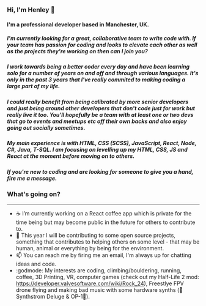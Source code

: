### Hi, I'm Henley 👋

#### I'm a professional developer based in Manchester, UK.

##### I'm currently looking for a great, collaborative team to write code with. If your team has passion for coding and looks to elevate each other as well as the projects they're working on then can I join you?

##### I work towards being a better coder every day and have been learning solo for a number of years on and off and through various languages. It's only in the past 3 years that I've really commited to making coding a large part of my life. 

##### I could really benefit from being calibrated by more senior developers and just being around other developers that don't code just for work but really live it too. You'll hopefully be a team with at least one or two devs that go to events and meetups etc off their own backs and also enjoy going out socially sometimes.

##### My main experience is with HTML, CSS (SCSS), JavaScript, React, Node, C#, Java, T-SQL. I am focusing on levelling up my HTML, CSS, JS and React at the moment before moving on to others.

##### If you're new to coding and are looking for someone to give you a hand, fire me a message.

### What's going on?
---
-  :coffee: I’m currently working on a React coffee app which is private for the time being but may become public in the future for others to contribute to.
- 👯 This year I will be contributing to some open source projects, something that contributes to helping others on some level - that may be human, animal or everything by being for the environment.
- 📫 You can reach me by firing me an email, I'm always up for chatting ideas and code.
- :godmode: My interests are coding, climbing/bouldering, running, coffee, 3D Printing, VR, computer games (check out my Half-Life 2 mod: https://developer.valvesoftware.com/wiki/Rock_24), Freestlye FPV drone flying and making bad music with some hardware synths 
(:orange_heart:Synthstrom Deluge & OP-1:musical_keyboard:). 

<!--
**henleyb/henleyb** is a ✨ _special_ ✨ repository because its `README.md` (this file) appears on your GitHub profile.

Here are some ideas to get you started:

- 🔭 I’m currently working on ...
- 🌱 I’m currently learning ...
- 👯 I’m looking to collaborate on ...
- 🤔 I’m looking for help with ...
- 💬 Ask me about ...
- 📫 How to reach me: ...
- 😄 Pronouns: ...
- ⚡ Fun fact: ...
-->
